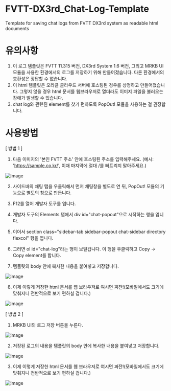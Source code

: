 # FVTT-DX3rd_Chat-Log-Template
Template for saving chat logs from FVTT DX3rd system as readable html documents

# 유의사항
1. 이 로그 템플릿은 FVTT 11.315 버전, DX3rd System 1.6 버전, 그리고 MRKB UI 모듈을 사용한 환경에서의 로그를 저장하기 위해 만들어졌습니다. 다른 환경에서의 호환성은 장답할 수 없습니다.
2. 이 html 템플릿은 오라클 클라우드 서버에 호스팅된 경우를 상정하고 만들어졌습니다. 그렇지 않을 경우 html 문서를 웹브라우저로 열더라도 이미지 파일을 불러오는 장애가 발생할 수 있습니다.
3. chat log와 관련된 element를 찾기 편하도록 PopOut! 모듈을 사용하는 걸 권장합니다.

# 사용방법
[ 방법 1 ]

1. 다음 이미지의 '본인 FVTT 주소' 안에 호스팅된 주소를 입력해주세요. (예시: 'https://sample.co.kr/', 이때 마지막에 절대 /를 빠트리지 말아주세요.)

![image](https://github.com/user-attachments/assets/163967a1-37f9-4aa4-aef8-2387f73ad324)

2. 사이드바의 채팅 탭을 우클릭해서 먼저 채팅창을 별도로 연 뒤, PopOut! 모듈의 기능으로 별도의 창으로 만듭니다.

3. F12를 열어 개발자 도구를 엽니다.

4. 개발자 도구의 Elements 탭에서 div id="chat-popout"으로 시작하는 행을 엽니다.

5. 이어서 section class="sidebar-tab sidebar-popout chat-sidebar directory flexcol" 행을 엽니다.

6. 그러면 ol id="chat-log"라는 행이 보일겁니다. 이 행을 우클릭하고 Copy → Copy element를 합니다.

7. 템플릿의 body 안에 복사한 내용을 붙여넣고 저장합니다.
 
![image](https://github.com/user-attachments/assets/ce87434e-496b-4ffb-ab91-ccab841022c7)

8. 이제 이렇게 저장한 html 문서를 웹 브라우저로 여시면 짜잔!(모바일에서도 크기에 맞춰지니 전반적으로 보기 편하실 겁니다.)
 
![image](https://github.com/user-attachments/assets/f195c29a-187f-466b-8876-e55c670c8d98)

[ 방법 2 ]

1. MRKB UI의 로그 저장 버튼을 누른다.

![image](https://github.com/user-attachments/assets/73d36d7e-0e25-4b4e-899f-bf3fb4cfc2f4)

2. 저장된 로그의 내용을 템플릿의 body 안에 복사한 내용을 붙여넣고 저장합니다.
 
![image](https://github.com/user-attachments/assets/ce87434e-496b-4ffb-ab91-ccab841022c7)

3. 이제 이렇게 저장한 html 문서를 웹 브라우저로 여시면 짜잔!(모바일에서도 크기에 맞춰지니 전반적으로 보기 편하실 겁니다.)
 
![image](https://github.com/user-attachments/assets/f195c29a-187f-466b-8876-e55c670c8d98)
